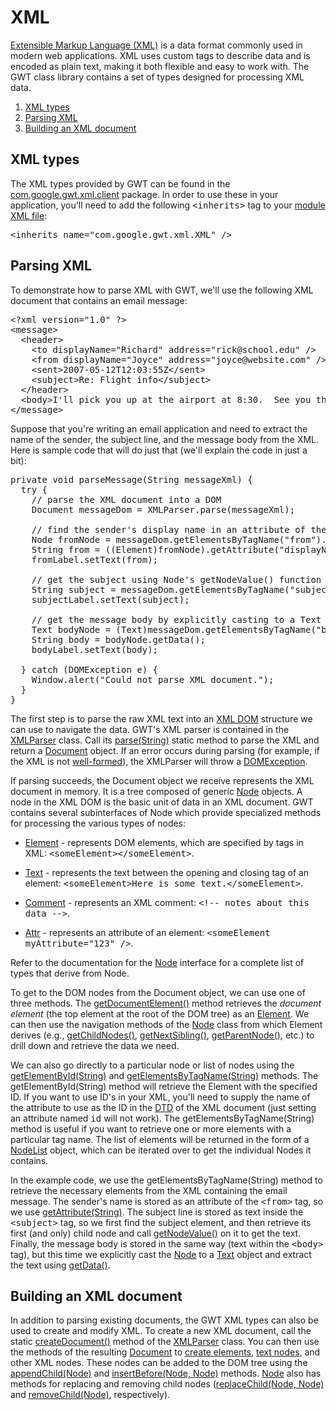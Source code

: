 XML
===

<p><a href="http://www.w3.org/XML/">Extensible Markup Language (XML)</a> is a data format commonly used in modern web applications. XML uses custom tags to describe
data and is encoded as plain text, making it both flexible and easy to work with. The GWT class library contains a set of types designed for processing XML data.</p>

<ol class="toc" id="pageToc">
  <li><a href="#types">XML types</a></li>
  <li><a href="#parsing">Parsing XML</a></li>
  <li><a href="#building">Building an XML document</a></li>
</ol>

<h2 id="types">XML types</h2>

<p>The XML types provided by GWT can be found in the <a href="/javadoc/latest/com/google/gwt/xml/client/package-summary.html">com.google.gwt.xml.client</a> package. In order to use these in your application, you'll need to add the following <tt>&lt;inherits&gt;</tt> tag to your <a href="DevGuideOrganizingProjects.html#DevGuideModuleXml">module XML file</a>:</p>

<pre class="prettyprint">
&lt;inherits name=&quot;com.google.gwt.xml.XML&quot; /&gt;
</pre>

<h2 id="parsing">Parsing XML</h2>

<p>To demonstrate how to parse XML with GWT, we'll use the following XML document that contains an email message:</p>

<pre class="prettyprint">
&lt;?xml version=&quot;1.0&quot; ?&gt;
&lt;message&gt;
  &lt;header&gt;
    &lt;to displayName=&quot;Richard&quot; address=&quot;rick@school.edu&quot; /&gt;
    &lt;from displayName=&quot;Joyce&quot; address=&quot;joyce@website.com&quot; /&gt;
    &lt;sent&gt;2007-05-12T12:03:55Z&lt;/sent&gt;
    &lt;subject&gt;Re: Flight info&lt;/subject&gt;
  &lt;/header&gt;
  &lt;body&gt;I'll pick you up at the airport at 8:30.  See you then!&lt;/body&gt;
&lt;/message&gt;
</pre>

<p>Suppose that you're writing an email application and need to extract the name of the sender, the subject line, and the message body from the XML. Here is sample code that will
do just that (we'll explain the code in just a bit):</p>

<pre class="prettyprint">
private void parseMessage(String messageXml) {
  try {
    // parse the XML document into a DOM
    Document messageDom = XMLParser.parse(messageXml);

    // find the sender's display name in an attribute of the &lt;from&gt; tag
    Node fromNode = messageDom.getElementsByTagName(&quot;from&quot;).item(0);
    String from = ((Element)fromNode).getAttribute(&quot;displayName&quot;);
    fromLabel.setText(from);

    // get the subject using Node's getNodeValue() function
    String subject = messageDom.getElementsByTagName(&quot;subject&quot;).item(0).getFirstChild().getNodeValue();
    subjectLabel.setText(subject);

    // get the message body by explicitly casting to a Text node
    Text bodyNode = (Text)messageDom.getElementsByTagName(&quot;body&quot;).item(0).getFirstChild();
    String body = bodyNode.getData();
    bodyLabel.setText(body);

  } catch (DOMException e) {
    Window.alert(&quot;Could not parse XML document.&quot;);
  }
}
</pre>

<p>The first step is to parse the raw XML text into an <a href="http://www.w3schools.com/dom/default.asp">XML DOM</a> structure we can use to navigate the data.
GWT's XML parser is contained in the <a href="/javadoc/latest/com/google/gwt/xml/client/XMLParser.html">XMLParser</a>
class. Call its <a href="/javadoc/latest/com/google/gwt/xml/client/XMLParser.html#parse(java.lang.String)">parse(String)</a> static method to parse the XML and return a <a href="/javadoc/latest/com/google/gwt/xml/client/Document.html">Document</a> object. If an error occurs during parsing (for
example, if the XML is not <a href="http://en.wikipedia.org/wiki/Well-formed_XML_document">well-formed</a>), the XMLParser will throw a <a href="/javadoc/latest/com/google/gwt/xml/client/DOMException.html">DOMException</a>.</p>

<p>If parsing succeeds, the Document object we receive represents the XML document in memory. It is a tree composed of generic <a href="/javadoc/latest/com/google/gwt/xml/client/Node.html">Node</a> objects. A node in the XML DOM is the basic unit of
data in an XML document. GWT contains several subinterfaces of Node which provide specialized methods for processing the various types of nodes:</p>

<ul>
<li><a href="/javadoc/latest/com/google/gwt/xml/client/Element.html">Element</a> - represents DOM elements, which are
specified by tags in XML: <tt>&lt;someElement&gt;&lt;/someElement&gt;</tt>.</li>
</ul>

<ul>
<li><a href="/javadoc/latest/com/google/gwt/xml/client/Text.html">Text</a> - represents the text between the opening and
closing tag of an element: <tt>&lt;someElement&gt;Here is some text.&lt;/someElement&gt;</tt>.</li>
</ul>

<ul>
<li><a href="/javadoc/latest/com/google/gwt/xml/client/Comment.html">Comment</a> - represents an XML comment: <tt>&lt;!--
notes about this data --&gt;</tt>.</li>
</ul>

<ul>
<li><a href="/javadoc/latest/com/google/gwt/xml/client/Attr.html">Attr</a> - represents an attribute of an element:
<tt>&lt;someElement myAttribute=&quot;123&quot; /&gt;</tt>.</li>
</ul>

<p>Refer to the documentation for the <a href="/javadoc/latest/com/google/gwt/xml/client/Node.html">Node</a> interface for
a complete list of types that derive from Node.</p>

<p>To get to the DOM nodes from the Document object, we can use one of three methods. The <a href="/javadoc/latest/com/google/gwt/xml/client/Document.html#getDocumentElement()">getDocumentElement()</a> method
retrieves the <i>document element</i> (the top element at the root of the DOM tree) as an <a href="/javadoc/latest/com/google/gwt/xml/client/Element.html">Element</a>. We can then use the navigation methods of the <a href="/javadoc/latest/com/google/gwt/xml/client/Node.html">Node</a> class from which Element derives (e.g., <a href="/javadoc/latest/com/google/gwt/xml/client/Node.html#getChildNodes()">getChildNodes()</a>, <a href="/javadoc/latest/com/google/gwt/xml/client/Node.html#getNextSibling()">getNextSibling()</a>, <a href="/javadoc/latest/com/google/gwt/xml/client/Node.html#getParentNode()">getParentNode()</a>, etc.) to drill down and
retrieve the data we need.</p>

<p>We can also go directly to a particular node or list of nodes using the <a href="/javadoc/latest/com/google/gwt/xml/client/Document.html#getElementById(java.lang.String)">getElementById(String)</a>
and <a href="/javadoc/latest/com/google/gwt/xml/client/Document.html#getElementsByTagName(java.lang.String)">getElementsByTagName(String)</a> methods. The getElementById(String) method will retrieve the Element with the specified ID. If you want to use ID's in your XML,
you'll need to supply the name of the attribute to use as the ID in the <a href="http://www.w3schools.com/dtd/default.asp">DTD</a> of the XML document (just setting
an attribute named <tt>id</tt> will not work). The getElementsByTagName(String) method is useful if you want to retrieve one or more elements with a particular tag name. The list
of elements will be returned in the form of a <a href="/javadoc/latest/com/google/gwt/xml/client/NodeList.html">NodeList</a> object, which can be iterated over to get the individual Nodes it contains.</p>

<p>In the example code, we use the getElementsByTagName(String) method to retrieve the necessary elements from the XML containing the email message. The sender's name is stored as
an attribute of the <tt>&lt;from&gt;</tt> tag, so we use <a href="/javadoc/latest/com/google/gwt/xml/client/Element.html#getAttribute(java.lang.String)">getAttribute(String)</a>. The
subject line is stored as text inside the <tt>&lt;subject&gt;</tt> tag, so we first find the subject element, and then retrieve its first (and only) child node and call <a href="/javadoc/latest/com/google/gwt/xml/client/Node.html#getNodeValue()">getNodeValue()</a> on it to get the text.
Finally, the message body is stored in the same way (text within the <tt>&lt;body&gt;</tt> tag), but this time we explicitly cast the <a href="/javadoc/latest/com/google/gwt/xml/client/Node.html">Node</a> to a <a href="/javadoc/latest/com/google/gwt/xml/client/Text.html">Text</a> object and extract the text using <a href="/javadoc/latest/com/google/gwt/xml/client/CharacterData.html#getData()">getData()</a>.</p>

<h2 id="building">Building an XML document</h2>

<p>In addition to parsing existing documents, the GWT XML types can also be used to create and modify XML. To create a new XML document, call the static <a href="/javadoc/latest/com/google/gwt/xml/client/XMLParser.html#createDocument()">createDocument()</a> method of the <a href="/javadoc/latest/com/google/gwt/xml/client/XMLParser.html">XMLParser</a> class. You can then use the methods of the
resulting <a href="/javadoc/latest/com/google/gwt/xml/client/Document.html">Document</a> to <a href="/javadoc/latest/com/google/gwt/xml/client/Document.html#createElement(java.lang.String)">create elements</a>, <a href="/javadoc/latest/com/google/gwt/xml/client/Document.html#createTextNode(java.lang.String)">text nodes</a>, and other XML nodes. These nodes can be added to the DOM tree using the <a href="/javadoc/latest/com/google/gwt/xml/client/Node.html#appendChild(com.google.gwt.xml.client.Node)">appendChild(Node)</a> and <a href="/javadoc/latest/com/google/gwt/xml/client/Node.html#insertBefore(com.google.gwt.xml.client.Node,%20com.google.gwt.xml.client.Node)">insertBefore(Node, Node)</a> methods. <a href="/javadoc/latest/com/google/gwt/xml/client/Node.html">Node</a> also has methods for replacing and removing child nodes (<a href="/javadoc/latest/com/google/gwt/xml/client/Node.html#replaceChild(com.google.gwt.xml.client.Node,%20com.google.gwt.xml.client.Node)">replaceChild(Node, Node)</a> and <a href="/javadoc/latest/com/google/gwt/xml/client/Node.html#removeChild(com.google.gwt.xml.client.Node)">removeChild(Node)</a>, respectively).</p>


